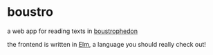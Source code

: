 # boustro

a web app for reading texts in [boustrophedon](http://en.wikipedia.org/wiki/Boustrophedon)

the frontend is written in [Elm](http://elm-lang.org/), a language you should really check
out!
